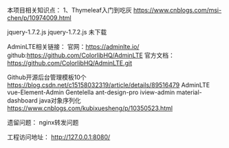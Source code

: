 本项目相关知识点：
1、Thymeleaf入门到吃灰
https://www.cnblogs.com/msi-chen/p/10974009.html

jquery-1.7.2.js
jquery-1.7.2.js 未下载

AdminLTE相关链接：
官网：https://adminlte.io/
github:https://github.com/ColorlibHQ/AdminLTE
官方文档：
https://github.com/ColorlibHQ/AdminLTE.git

Github开源后台管理模板10个
https://blog.csdn.net/c15158032319/article/details/89516479
AdminLTE vue-Element-Admin Gentelella ant-design-pro iview-admin material-dashboard
java对象序列化
https://www.cnblogs.com/kubixuesheng/p/10350523.html


遗留问题：
nginx转发问题
                                                                 
工程访问地址：
http://127.0.0.1:8080/
                                                     

                                      
